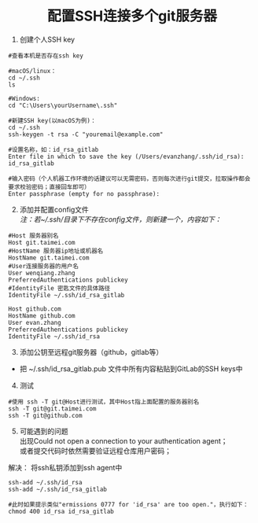 # <center>配置SSH连接多个git服务器</center>  

1. 创建个人SSH key  
```shell
#查看本机是否存在ssh key

#macOS/linux：
cd ~/.ssh
ls

#Windows:
cd "C:\Users\yourUsername\.ssh"

#新建SSH key(以macOS为例)：  
cd ~/.ssh       
ssh-keygen -t rsa -C "youremail@example.com"

#设置名称，如：id_rsa_gitlab 
Enter file in which to save the key (/Users/evanzhang/.ssh/id_rsa): id_rsa_gitlab

#输入密码（个人机器工作环境的话建议可以无需密码，否则每次进行git提交，拉取操作都会要求校验密码；直接回车即可）
Enter passphrase (empty for no passphrase):
```

2. 添加并配置config文件   
*注：若~/.ssh/目录下不存在config文件，则新建一个，内容如下：*   

```shell
#Host 服务器别名
Host git.taimei.com
#HostName 服务器ip地址或机器名
HostName git.taimei.com
#User连接服务器的用户名
User wenqiang.zhang
PreferredAuthentications publickey
#IdentityFile 密匙文件的具体路径
IdentityFile ~/.ssh/id_rsa_gitlab

Host github.com
HostName github.com
User evan.zhang
PreferredAuthentications publickey
IdentityFile ~/.ssh/id_rsa
```

3. 添加公钥至远程git服务器（github，gitlab等）  
* 把 ~/.ssh/id_rsa_gitlab.pub 文件中所有内容粘贴到GitLab的SSH keys中  

4. 测试
```shell
#使用 ssh -T git@Host进行测试，其中Host指上面配置的服务器别名
ssh -T git@git.taimei.com
ssh -T git@github.com
```

5. 可能遇到的问题   
出现Could not open a connection to your authentication agent；     
或者提交代码时依然需要验证远程仓库用户密码；

解决：
将ssh私钥添加到ssh agent中
```shell
ssh-add ~/.ssh/id_rsa
ssh-add ~/.ssh/id_rsa_gitlab

#此时如果提示类似"ermissions 0777 for 'id_rsa' are too open."，执行如下：
chmod 400 id_rsa id_rsa_gitlab
```
